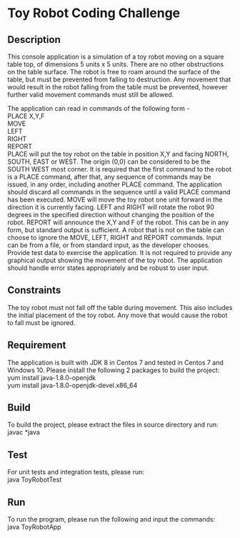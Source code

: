 <h1>Toy Robot Coding Challenge</h1>
<h2>Description</h2>
This console application is a simulation of a toy robot moving on a square table top, of dimensions 5 units x 5 units. There are no
other obstructions on the table surface. The robot is free to roam around the surface of the table, but must be prevented
from falling to destruction. Any movement that would result in the robot falling from the table must be prevented,
however further valid movement commands must still be allowed.

The application can read in commands of the following form -<br>
PLACE X,Y,F<br>
MOVE<br>
LEFT<br>
RIGHT<br>
REPORT<br>
PLACE will put the toy robot on the table in position X,Y and facing NORTH, SOUTH, EAST or WEST. The origin (0,0)
can be considered to be the SOUTH WEST most corner. It is required that the first command to the robot is a PLACE
command, after that, any sequence of commands may be issued, in any order, including another PLACE command. The
application should discard all commands in the sequence until a valid PLACE command has been executed.
MOVE will move the toy robot one unit forward in the direction it is currently facing.
LEFT and RIGHT will rotate the robot 90 degrees in the specified direction without changing the position of the robot.
REPORT will announce the X,Y and F of the robot. This can be in any form, but standard output is sufficient.
A robot that is not on the table can choose to ignore the MOVE, LEFT, RIGHT and REPORT commands.
Input can be from a file, or from standard input, as the developer chooses.
Provide test data to exercise the application.
It is not required to provide any graphical output showing the movement of the toy robot.
The application should handle error states appropriately and be robust to user input.

<h2>Constraints</h2>
The toy robot must not fall off the table during movement. This also includes the initial placement of the toy robot. Any
move that would cause the robot to fall must be ignored.


<h2>Requirement</h2>
The application is built with JDK 8 in Centos 7 and tested in Centos 7 and Windows 10. Please install the following 2 packages to build the project: <br>
yum install java-1.8.0-openjdk<br>
yum install java-1.8.0-openjdk-devel.x86_64

<h2>Build</h2>
To build the project, please extract the files in source directory and run:<br>
javac *java

<h2>Test</h2>
For unit tests and integration tests, please run:<br>
java ToyRobotTest

<h2>Run</h2>
To run the program, please run the following and input the commands: <br>
java ToyRobotApp

